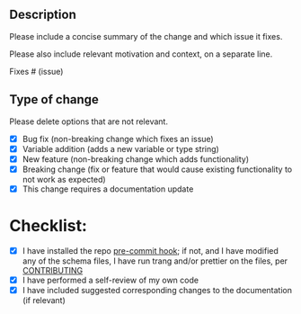## Description

Please include a concise summary of the change and which issue it fixes. 

Please also include relevant motivation and context, on a separate line.

Fixes # (issue)

## Type of change

Please delete options that are not relevant.

- [X] Bug fix (non-breaking change which fixes an issue)
- [X] Variable addition (adds a new variable or type string)
- [X] New feature (non-breaking change which adds functionality)
- [X] Breaking change (fix or feature that would cause existing functionality to not work as expected)
- [X] This change requires a documentation update

# Checklist:

- [X] I have installed the repo [pre-commit hook](https://github.com/citation-style-language/schema/blob/master/CONTRIBUTING.md#pre-commit-hooks); if not, and I have modified any of the schema files, I have run trang and/or prettier on the files, per [CONTRIBUTING](https://github.com/citation-style-language/schema/blob/master/CONTRIBUTING.md)
- [X] I have performed a self-review of my own code
- [X] I have included suggested corresponding changes to the documentation (if relevant)
